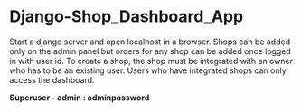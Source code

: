 # Django-Shop_Dashboard_App
Start a django server and open localhost in a browser.
Shops can be added only on the admin panel but orders for any shop can be added once logged in with user id.
To create a shop, the shop must be integrated with an owner who has to be an existing user.
Users who have integrated shops can only access the dashboard.

**Superuser - admin : adminpassword**
